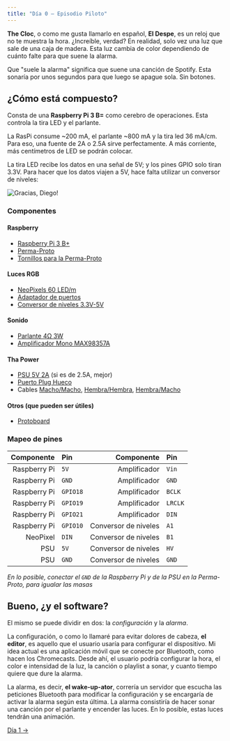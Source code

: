 ```yaml
---
title: "Día 0 — Episodio Piloto"
---
```


**The Cloc**, o como me gusta llamarlo en español, **El Despe**, es un reloj que no te muestra la hora. ¿Increíble, verdad? En realidad, solo vez una luz que sale de una caja de madera. Esta luz cambia de color dependiendo de cuánto falte para que suene la alarma.

Que "suele la alarma" significa que suene una canción de Spotify. Esta sonaría por unos segundos para que luego se apague sola. Sin botones.

## ¿Cómo está compuesto?
Consta de una **Raspberry Pi 3 B=** como cerebro de operaciones. Esta controla la tira LED y el parlante.

La RasPi consume ~200 mA, el parlante ~800 mA y la tira led 36 mA/cm. Para eso, una fuente de 2A o 2.5A sirve perfectamente. A más corriente, más centímetros de LED se podrán colocar.

La tira LED recibe los datos en una señal de 5V; y los pines GPIO solo tiran 3.3V. Para hacer que los datos viajen a 5V, hace falta utilizar un conversor de niveles:

![Gracias, Diego!](/images/docs/the-cloc/connections.png)

### Componentes
#### Raspberry
- [Raspberry Pi 3 B+](https://www.adafruit.com/product/3775)
- [Perma-Proto](https://www.adafruit.com/product/2310)
- [Tornillos para la Perma-Proto](https://www.adafruit.com/product/2336)

#### Luces RGB
- [NeoPixels 60 LED/m](https://www.adafruit.com/product/1138?length=1)
- [Adaptador de puertos](https://www.adafruit.com/product/1663)
- [Conversor de niveles 3.3V-5V](https://www.adafruit.com/product/1875)

#### Sonido
- [Parlante 4Ω 3W](https://www.adafruit.com/product/1314)
- [Amplificador Mono MAX98357A](https://www.adafruit.com/product/3006)

#### Tha Power
- [PSU 5V 2A](https://www.adafruit.com/product/276) (si es de 2.5A, mejor)
- [Puerto Plug Hueco](https://www.adafruit.com/product/368)
- Cables [Macho/Macho](https://www.adafruit.com/product/1956), [Hembra/Hembra](https://www.adafruit.com/product/1950), [Hembra/Macho](https://www.adafruit.com/product/1954)

#### Otros (que pueden ser útiles)
- [Protoboard](https://www.adafruit.com/product/239)

### Mapeo de pines
|   Componente | Pin      |           Componente | Pin     |
| -----------: | :------- | -------------------: | :------ |
| Raspberry Pi | `5V`     |         Amplificador | `Vin`   |
| Raspberry Pi | `GND`    |         Amplificador | `GND`   |
| Raspberry Pi | `GPIO18` |         Amplificador | `BCLK`  |
| Raspberry Pi | `GPIO19` |         Amplificador | `LRCLK` |
| Raspberry Pi | `GPIO21` |         Amplificador | `DIN`   |
| Raspberry Pi | `GPIO10` | Conversor de niveles | `A1`    |
|     NeoPixel | `DIN`    | Conversor de niveles | `B1`    |
|          PSU | `5V`     | Conversor de niveles | `HV`    |
|          PSU | `GND`    | Conversor de niveles | `GND`   |

*En lo posible, conectar el `GND` de la Raspberry Pi y de la PSU en la Perma-Proto, para igualar las masas*


## Bueno, ¿y el software?
El mismo se puede dividir en dos: la *configuración* y la *alarma*.

La configuración, o como lo llamaré para evitar dolores de cabeza, **el editor**, es aquello que el usuario usaría para configurar el dispositivo. Mi idea actual es una aplicación móvil que se conecte por Bluetooth, como hacen los Chromecasts. Desde ahí, el usuario podría configurar la hora, el color e intensidad de la luz, la canción o playlist a sonar, y cuanto tiempo quiere que dure la alarma.

La alarma, es decir, **el wake-up-ator**, correría un servidor que escucha las peticiones Bluetooth para modificar la configuración y se encargaría de activar la alarma según esta última. La alarma consistiría de hacer sonar una canción por el parlante y encender las luces. En lo posible, estas luces tendrán una animación.

[Día 1 &rarr;](/docs/the-cloc/dia-1)